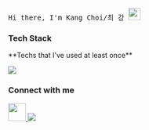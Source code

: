 <samp> Hi there, I'm Kang Choi/최 강 <img src="https://media.giphy.com/media/hvRJCLFzcasrR4ia7z/giphy.gif" width="25"> </samp>

<h3 align="left">Tech Stack</h3>
**Techs that I've used at least once**
<p align="left">
   <a>
    <img src="https://skillicons.dev/icons?i=py,c,cpp,java,kotlin,swift,js,html,css,react,raspberrypi,fastapi,django,spring,firebase" />
  </a>
</a>

<h3 align="left">Connect with me</h3>

<p align="left">
    <a href="mailto:chlrkd99@gmail.com" target="_blank">
      <img src="https://skillicons.dev/icons?i=gmail" height="36" width="36"/>
    </a>
    <a href="https://skillicons.dev">
      <img src="https://skillicons.dev/icons?i=instagram"/>
    </a>
</p>
